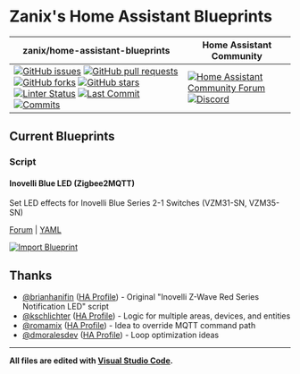 # Zanix's Home Assistant Blueprints

| zanix/home-assistant-blueprints | Home Assistant Community |
| ----- | ----- |
| [![GitHub issues][issues-shield]][issues] [![GitHub pull requests][pull-requests-shield]][pull-requests] [![GitHub forks][forks-shield]][forks] [![GitHub stars][stars-shield]][stars]<br>[![Linter Status][linter-status-shield]][linter-status] [![Last Commit][last-commit-shield]][last-commit] [![Commits][commits-shield]][commits] | [![Home Assistant Community Forum][forum-shield]][forum]<br>[![Discord][discord-shield]][discord]

## Current Blueprints

### Script

#### Inovelli Blue LED (Zigbee2MQTT)

Set LED effects for Inovelli Blue Series 2-1 Switches (VZM31-SN, VZM35-SN)

[Forum](https://community.home-assistant.io/t/z2m-inovelli-blue-series-switch-led-notification-script-vzm31-sn-vzm35-sn/489620)
 | [YAML](https://github.com/zanix/home-assistant-blueprints/blob/main/script/inovelli_blue_led_zigbee2mqtt.yaml)

[![Import Blueprint][blueprint-import-button]](https://my.home-assistant.io/redirect/blueprint_import/?blueprint_url=https%3A%2F%2Fgithub.com%2Fzanix%2Fhome-assistant-blueprints%2Fblob%2Fmain%2Fscript%2Finovelli_blue_led_zigbee2mqtt.yaml)

## Thanks

- [@brianhanifin](https://github.com/brianhanifin) ([HA Profile](https://community.home-assistant.io/u/brianhanifin)) - Original "Inovelli Z-Wave Red Series Notification LED" script
- [@kschlichter](https://github.com/kschlichter) ([HA Profile](https://community.home-assistant.io/u/kschlichter)) - Logic for multiple areas, devices, and entities
- [@romamix](https://github.com/romamix) ([HA Profile](https://community.home-assistant.io/u/romamix)) - Idea to override MQTT command path
- [@dmoralesdev](https://github.com/dmoralesdev) ([HA Profile](https://community.home-assistant.io/u/diegomorales17)) - Loop optimization ideas

---

**All files are edited with [Visual Studio Code](https://code.visualstudio.com).**

[issues]: https://github.com/zanix/home-assistant-blueprints/issues
[issues-shield]: https://img.shields.io/github/issues/zanix/home-assistant-blueprints?style=flat-square

[pull-requests]: https://github.com/zanix/home-assistant-blueprints/pulls
[pull-requests-shield]: https://img.shields.io/github/issues-pr/zanix/home-assistant-blueprints?style=flat-square

[forks]: https://github.com/zanix/home-assistant-blueprints/network
[forks-shield]: https://img.shields.io/github/forks/zanix/home-assistant-blueprints?style=flat-square

[stars]: https://github.com/zanix/home-assistant-blueprints/stargazers
[stars-shield]: https://img.shields.io/github/stars/zanix/home-assistant-blueprints?style=flat-square

[linter-status]: https://github.com/zanix/home-assistant-blueprints/actions/workflows/linters.yaml
[linter-status-shield]: https://img.shields.io/github/actions/workflow/status/zanix/home-assistant-blueprints/linters.yaml?branch=main&style=flat-square&label=linters&logo=github-actions&logoColor=838B95

[last-commit]: https://github.com/zanix/home-assistant-blueprints/commits/main
[last-commit-shield]: https://img.shields.io/github/last-commit/zanix/home-assistant-blueprints/main?style=flat-square&logo=github&logoColor=838B95

[commits]: https://github.com/zanix/home-assistant-blueprints/commits/main
[commits-shield]: https://img.shields.io/github/commit-activity/m/zanix/home-assistant-blueprints/main?style=flat-square&logo=github&logoColor=838B95

[forum]: https://community.home-assistant.io
[forum-shield]: https://img.shields.io/discourse/topics?style=flat-square&label=community&logo=discourse&color=46B4ED&logoColor=46B4ED&server=https%3A%2F%2Fcommunity.home-assistant.io

[discord]: https://discord.gg/c5DvZ4e
[discord-shield]: https://img.shields.io/discord/330944238910963714?style=flat-square&color=7289da&label=discord&logo=discord

[blueprint-import-button]: https://my.home-assistant.io/badges/blueprint_import.svg
